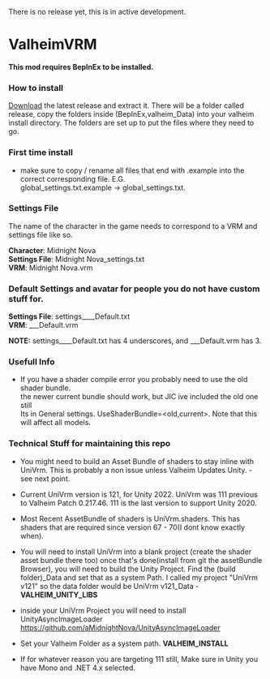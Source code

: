 There is no release yet, this is in active development.
# ValheimVRM

**This mod requires BepInEx to be installed.**

### How to install
[Download](https://github.com/aMidnightNova/EnhancedValheimVRM/releases/latest) the latest release and extract it. There will be a folder called release, copy the folders inside (BepInEx,valheim_Data) into your valheim install directory.
The folders are set up to put the files where they need to go.

### First time install
- make sure to copy / rename all files that end with .example into the correct corresponding file. E.G. \
  global_settings.txt.example -> global_settings.txt.

### Settings File
The name of the character in the game needs to correspond to a VRM and settings file like so.

**Character**: Midnight Nova \
**Settings File**: Midnight Nova_settings.txt \
**VRM**: Midnight Nova.vrm


### Default Settings and avatar for people you do not have custom stuff for.

**Settings File**: settings____Default.txt \
**VRM**: ___Default.vrm

**NOTE:** settings____Default.txt has 4 underscores, and ___Default.vrm has 3.

### Usefull Info
- If you have a shader compile error you probably need to use the old shader bundle. \
  the newer current bundle should work, but JIC ive included the old one still\
  Its in General settings. UseShaderBundle=<old,current>. Note that this will affect all models.

### Technical Stuff for maintaining this repo
- You might need to build an Asset Bundle of shaders to stay inline with UniVrm. This is probably a non issue
  unless Valheim Updates Unity. - see next point.
- Current UniVrm version is 121, for Unity 2022. UniVrm was 111 previous to  Valheim Patch 0.217.46. 111 is the last version to support Unity 2020.
- Most Recent AssetBundle of shaders is UniVrm.shaders. This has shaders that are required since version 67 - 70(I dont know exactly when).
- You will need to install UniVrm into a blank project (create the shader asset bundle there too)
  once that's done(install from git the assetBundle Browser), you will need to build the Unity Project. Find the (build folder)_Data and set that
  as a system Path. I called my project "UniVrm v121" so the data folder would be UniVrm v121_Data - **VALHEIM_UNITY_LIBS**
- inside your UniVrm Project you will need to install UnityAsyncImageLoader https://github.com/aMidnightNova/UnityAsyncImageLoader
- Set your Valheim Folder as a system path. **VALHEIM_INSTALL**


- If for whatever reason you are targeting 111 still, Make sure in Unity you have Mono  and .NET 4.x selected.
